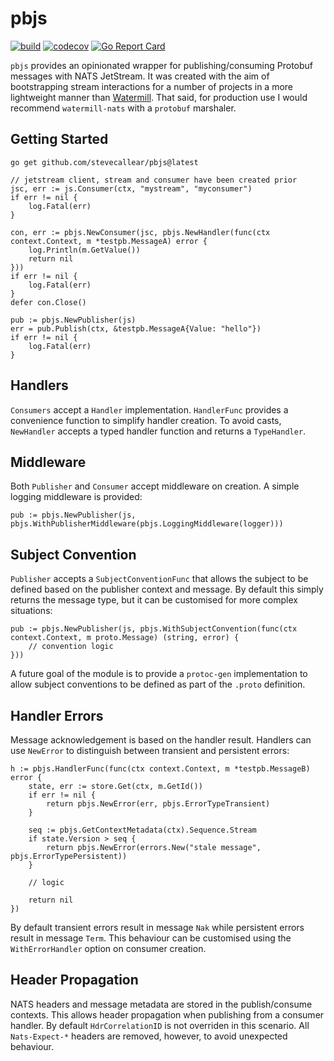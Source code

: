# pbjs
[![build](https://github.com/stevecallear/pbjs/actions/workflows/build.yml/badge.svg)](https://github.com/stevecallear/pbjs/actions/workflows/build.yml)
[![codecov](https://codecov.io/gh/stevecallear/pbjs/graph/badge.svg?token=3JBUN06BOD)](https://codecov.io/gh/stevecallear/pbjs)
[![Go Report Card](https://goreportcard.com/badge/github.com/stevecallear/pbjs)](https://goreportcard.com/report/github.com/stevecallear/pbjs)

`pbjs` provides an opinionated wrapper for publishing/consuming Protobuf messages with NATS JetStream. It was created with the aim of bootstrapping stream interactions for a number of projects in a more lightweight manner than [Watermill](https://watermill.io/). That said, for production use I would recommend `watermill-nats` with a `protobuf` marshaler.

## Getting Started
```
go get github.com/stevecallear/pbjs@latest
```
```
// jetstream client, stream and consumer have been created prior
jsc, err := js.Consumer(ctx, "mystream", "myconsumer")
if err != nil {
    log.Fatal(err)
}

con, err := pbjs.NewConsumer(jsc, pbjs.NewHandler(func(ctx context.Context, m *testpb.MessageA) error {
    log.Println(m.GetValue())
    return nil
}))
if err != nil {
    log.Fatal(err)
}
defer con.Close()

pub := pbjs.NewPublisher(js)
err = pub.Publish(ctx, &testpb.MessageA{Value: "hello"})
if err != nil {
    log.Fatal(err)
}
```

## Handlers
`Consumers` accept a `Handler` implementation. `HandlerFunc` provides a convenience function to simplify handler creation. To avoid casts, `NewHandler` accepts a typed handler function and returns a `TypeHandler`.

## Middleware
Both `Publisher` and `Consumer` accept middleware on creation. A simple logging middleware is provided:
```
pub := pbjs.NewPublisher(js, pbjs.WithPublisherMiddleware(pbjs.LoggingMiddleware(logger)))
```

## Subject Convention
`Publisher` accepts a `SubjectConventionFunc` that allows the subject to be defined based on the publisher context and message. By default this simply returns the message type, but it can be customised for more complex situations:
```
pub := pbjs.NewPublisher(js, pbjs.WithSubjectConvention(func(ctx context.Context, m proto.Message) (string, error) {
    // convention logic
}))
```
A future goal of the module is to provide a `protoc-gen` implementation to allow subject conventions to be defined as part of the `.proto` definition.

## Handler Errors
Message acknowledgement is based on the handler result. Handlers can use `NewError` to distinguish between transient and persistent errors:
```
h := pbjs.HandlerFunc(func(ctx context.Context, m *testpb.MessageB) error {
    state, err := store.Get(ctx, m.GetId())
    if err != nil {
        return pbjs.NewError(err, pbjs.ErrorTypeTransient)
    }

    seq := pbjs.GetContextMetadata(ctx).Sequence.Stream
    if state.Version > seq {
        return pbjs.NewError(errors.New("stale message", pbjs.ErrorTypePersistent))
    }
    
    // logic

    return nil
})
```
By default transient errors result in message `Nak` while persistent errors result in message `Term`. This behaviour can be customised using the `WithErrorHandler` option on consumer creation.

## Header Propagation
NATS headers and message metadata are stored in the publish/consume contexts. This allows header propagation when publishing from a consumer handler. By default `HdrCorrelationID` is not overriden in this scenario. All `Nats-Expect-*` headers are removed, however, to avoid unexpected behaviour.